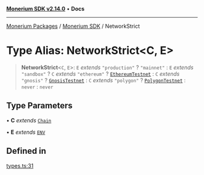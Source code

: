 [**Monerium SDK v2.14.0**](../Packages.md) • **Docs**

---

[Monerium Packages](../../Packages.md) / [Monerium SDK](../Monerium%20SDK.md) / NetworkStrict

# Type Alias: NetworkStrict\<C, E\>

> **NetworkStrict**\<`C`, `E`\>: `E` _extends_ `"production"` ? `"mainnet"` : `E` _extends_ `"sandbox"` ? `C` _extends_ `"ethereum"` ? [`EthereumTestnet`](EthereumTestnet.md) : `C` _extends_ `"gnosis"` ? [`GnosisTestnet`](GnosisTestnet.md) : `C` _extends_ `"polygon"` ? [`PolygonTestnet`](PolygonTestnet.md) : `never` : `never`

## Type Parameters

• **C** _extends_ [`Chain`](Chain.md)

• **E** _extends_ [`ENV`](ENV.md)

## Defined in

[types.ts:31](https://github.com/monerium/js-monorepo/blob/main/packages/sdk/src/types.ts#L31)
